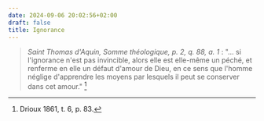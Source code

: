 ```yaml
---
date: 2024-09-06 20:02:56+02:00
draft: false
title: Ignorance
---
```





> *Saint Thomas d'Aquin, Somme théologique, p. 2, q. 88, a. 1* : "... si l'ignorance n'est pas invincible, alors elle est elle-même un péché, et renferme en elle un défaut d'amour de Dieu, en ce sens que l'homme néglige d'apprendre les moyens par lesquels il peut se conserver dans cet amour." [^1]

[^1]: Drioux 1861, t. 6, p. 83.

